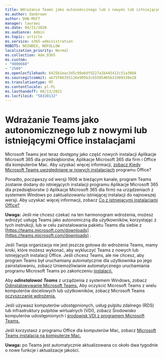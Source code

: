 ```yaml
---
title: Wdrażanie Teams jako autonomicznego lub z nowymi lub istniejącymi Office instalacjami
ms.author: danbrown
author: DHB-MSFT
manager: laurawi
ms.date: 04/21/2020
ms.audience: Admin
ms.topic: article
ms.service: o365-administration
ROBOTS: NOINDEX, NOFOLLOW
localization_priority: Normal
ms.collection: Adm_O365
ms.custom:
- "9000660"
- "2509"
ms.openlocfilehash: 6425b1eac3d5c99a6dfd227a1b445412c51a39b8
ms.sourcegitcommit: ab75f66355116e995b3cb5505465b31989339e28
ms.translationtype: MT
ms.contentlocale: pl-PL
ms.lasthandoff: 08/13/2021
ms.locfileid: "58320132"
---
```

# <a name="deploying-teams-as-standalone-or-with-new-or-existing-office-installations"></a>Wdrażanie Teams jako autonomicznego lub z nowymi lub istniejącymi Office instalacjami

Microsoft Teams jest teraz dostępny jako  część nowych instalacji Aplikacje Microsoft 365 dla przedsiębiorstw, Aplikacje Microsoft 365 dla firm i Office dla komputerów Mac. Aby uzyskać więcej informacji, [zobacz Kiedy Microsoft Teams uwzględniane w nowych instalacjach](https://docs.microsoft.com/deployoffice/teams-install#when-will-microsoft-teams-start-being-included-with-new-installations-of-microsoft-365-apps) programu Office?

Ponadto, począwszy od wersji 1906 w bieżącym kanale,  program Teams zostanie dodany do istniejących instalacji programu Aplikacje Microsoft 365 dla przedsiębiorstw (i Aplikacje Microsoft 365 dla firm) na urządzeniach z systemem Windows po zaktualizowaniu istniejącej instalacji do najnowszej wersji. Aby uzyskać więcej informacji, zobacz [Co z istniejącymi instalacjami Office?](https://docs.microsoft.com/deployoffice/teams-install#what-about-existing-installations-of-microsoft-365-apps)

**Uwaga:** Jeśli nie chcesz czekać na ten harmonogram wdrożenia, możesz wdrożyć usługę [](https://docs.microsoft.com/MicrosoftTeams/msi-deployment) Teams jako autonomiczną dla użytkowników, korzystając z tych instrukcji, lub w celu zainstalowania pakietu Teams dla siebie z [https://teams.microsoft.com/downloads](https://teams.microsoft.com/downloads) .

Jeśli Twoja organizacja nie jest jeszcze gotowa do wdrożenia Teams, mamy kroki, które [](https://docs.microsoft.com/deployoffice/teams-install#how-to-exclude-microsoft-teams-from-new-installations-of-microsoft-365-apps) możesz [](https://docs.microsoft.com/deployoffice/teams-install#use-group-policy-to-control-the-installation-of-microsoft-teams) wykonać, aby wykluczyć Teams z nowych lub istniejących instalacji Office.  Jeśli chcesz Teams, ale nie chcesz, aby program Teams był uruchamiany automatycznie dla użytkownika po jego zainstalowaniu, zobacz Uniemożliwianie automatycznego uruchamiania programu Microsoft Teams po zakończeniu [instalacji.](https://docs.microsoft.com/deployoffice/teams-install#use-group-policy-to-prevent-microsoft-teams-from-starting-automatically-after-installation)

Aby ***odinstalować Teams*** z urządzenia z systemem Windows, zobacz [Odinstalowywanie Microsoft Teams.](https://support.office.com/article/3b159754-3c26-4952-abe7-57d27f5f4c81) Aby oczyścić Microsoft Teams z wielu komputerów docelowych lub użytkowników, zobacz Microsoft Teams [oczyszczanie wdrożenia.](https://docs.microsoft.com/microsoftteams/scripts/powershell-script-teams-deployment-clean-up)

Jeśli używasz komputerów udostępnionych, usług pulpitu zdalnego (RDS) lub infrastruktury pulpitów wirtualnych (VDI), zobacz Środowisko komputerów udostępnionych i [środowisk VDI z programem Microsoft Teams.](https://docs.microsoft.com/deployoffice/teams-install#shared-computer-and-vdi-environments-with-microsoft-teams)

Jeśli korzystasz z programu Office dla komputerów Mac, zobacz [Microsoft Teams instalacja na komputerze Mac.](https://docs.microsoft.com/deployoffice/teams-install#microsoft-teams-installations-on-a-mac)

**Uwaga:** po Teams jest automatycznie aktualizowana [](https://docs.microsoft.com/deployoffice/teams-install#feature-and-quality-updates-for-microsoft-teams) co około dwa tygodnie o nowe funkcje i aktualizacje jakości. 